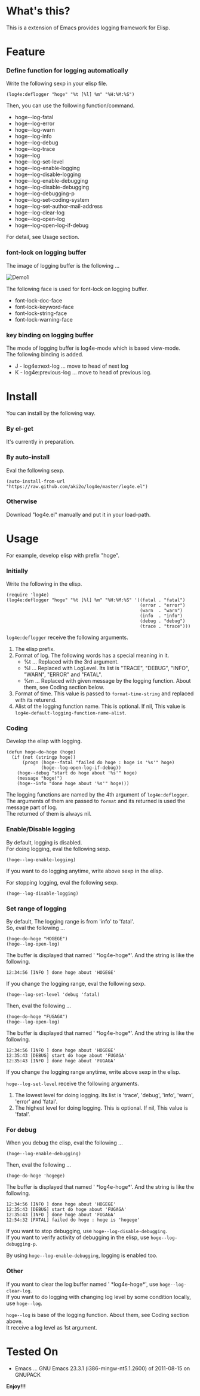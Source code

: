 What's this?
============

This is a extension of Emacs provides logging framework for Elisp.

Feature
=======

### Define function for logging automatically

Write the following sexp in your elisp file.

    (log4e:deflogger "hoge" "%t [%l] %m" "%H:%M:%S")

Then, you can use the following function/command.

* hoge--log-fatal
* hoge--log-error
* hoge--log-warn
* hoge--log-info
* hoge--log-debug
* hoge--log-trace
* hoge--log
* hoge--log-set-level
* hoge--log-enable-logging
* hoge--log-disable-logging
* hoge--log-enable-debugging
* hoge--log-disable-debugging
* hoge--log-debugging-p
* hoge--log-set-coding-system
* hoge--log-set-author-mail-address
* hoge--log-clear-log
* hoge--log-open-log
* hoge--log-open-log-if-debug

For detail, see Usage section.

### font-lock on logging buffer

The image of logging buffer is the following ...

![Demo1](demo1.png)

The following face is used for font-lock on logging buffer.

* font-lock-doc-face
* font-lock-keyword-face
* font-lock-string-face
* font-lock-warning-face

### key binding on logging buffer

The mode of logging buffer is log4e-mode which is based view-mode.  
The following binding is added.

* J - log4e:next-log ... move to head of next log
* K - log4e:previous-log ... move to head of previous log.

Install
=======

You can install by the following way.

### By el-get

It's currently in preparation.

### By auto-install

Eval the following sexp.

    (auto-install-from-url "https://raw.github.com/aki2o/log4e/master/log4e.el")

### Otherwise

Download "log4e.el" manually and put it in your load-path.

Usage
=====

For example, develop elisp with prefix "hoge".

### Initially

Write the following in the elisp.

    (require 'log4e)
    (log4e:deflogger "hoge" "%t [%l] %m" "%H:%M:%S" '((fatal . "fatal")
                                                      (error . "error")
                                                      (warn  . "warn")
                                                      (info  . "info")
                                                      (debug . "debug")
                                                      (trace . "trace")))

`log4e:deflogger` receive the following arguments.

1. The elisp prefix.
2. Format of log. The following words has a special meaning in it.
    * %t ... Replaced with the 3rd argument.
    * %l ... Replaced with LogLevel. Its list is "TRACE", "DEBUG", "INFO", "WARN", "ERROR" and "FATAL".
    * %m ... Replaced with given message by the logging function. About them, see Coding section below.
3. Format of time. This value is passed to `format-time-string` and replaced with its returend.
4. Alist of the logging function name. This is optional. If nil, This value is `log4e-default-logging-function-name-alist`.

### Coding

Develop the elisp with logging.

    (defun hoge-do-hoge (hoge)
      (if (not (stringp hoge))
          (progn (hoge--fatal "failed do hoge : hoge is '%s'" hoge)
                 (hoge--log-open-log-if-debug))
        (hoge--debug "start do hoge about '%s'" hoge)
        (message "hoge!")
        (hoge--info "done hoge about '%s'" hoge)))

The logging functions are named by the 4th argument of `log4e:deflogger`.  
The arguments of them are passed to `format` and its returned is used the message part of log.  
The returned of them is always nil.

### Enable/Disable logging

By default, logging is disabled.  
For doing logging, eval the following sexp.

    (hoge--log-enable-logging)

If you want to do logging anytime, write above sexp in the elisp.

For stopping logging, eval the following sexp.

    (hoge--log-disable-logging)

### Set range of logging

By default, The logging range is from 'info' to 'fatal'.  
So, eval the following ...

    (hoge-do-hoge "HOGEGE")
    (hoge--log-open-log)

The buffer is displayed that named ' \*log4e-hoge\*'. And the string is like the following.

    12:34:56 [INFO ] done hoge about 'HOGEGE'

If you change the logging range, eval the following sexp.

    (hoge--log-set-level 'debug 'fatal)

Then, eval the following ...

    (hoge-do-hoge "FUGAGA")
    (hoge--log-open-log)

The buffer is displayed that named ' \*log4e-hoge\*'. And the string is like the following.

    12:34:56 [INFO ] done hoge about 'HOGEGE'
    12:35:43 [DEBUG] start do hoge about 'FUGAGA'
    12:35:43 [INFO ] done hoge about 'FUGAGA'

If you change the logging range anytime, write above sexp in the elisp.

`hoge--log-set-level` receive the following arguments.

1. The lowest level for doing logging. Its list is 'trace', 'debug', 'info', 'warn', 'error' and 'fatal'.
2. The highest level for doing logging. This is optional. If nil, This value is 'fatal'.

### For debug

When you debug the elisp, eval the following ...

    (hoge--log-enable-debugging)

Then, eval the following ...

    (hoge-do-hoge 'hogege)

The buffer is displayed that named ' \*log4e-hoge\*'. And the string is like the following.

    12:34:56 [INFO ] done hoge about 'HOGEGE'
    12:35:43 [DEBUG] start do hoge about 'FUGAGA'
    12:35:43 [INFO ] done hoge about 'FUGAGA'
    12:54:32 [FATAL] failed do hoge : hoge is 'hogege'

If you want to stop debugging, use `hoge--log-disable-debugging`.  
If you want to verify activity of debugging in the elisp, use `hoge--log-debugging-p`.

By using `hoge--log-enable-debugging`, logging is enabled too.

### Other

If you want to clear the log buffer named ' \*log4e-hoge\*', use `hoge--log-clear-log`.  
If you want to do logging with changing log level by some condition locally, use `hoge--log`.

`hoge--log` is base of the logging function. About them, see Coding section above.  
It receive a log level as 1st argument.

Tested On
=========

* Emacs ... GNU Emacs 23.3.1 (i386-mingw-nt5.1.2600) of 2011-08-15 on GNUPACK


**Enjoy!!!**


